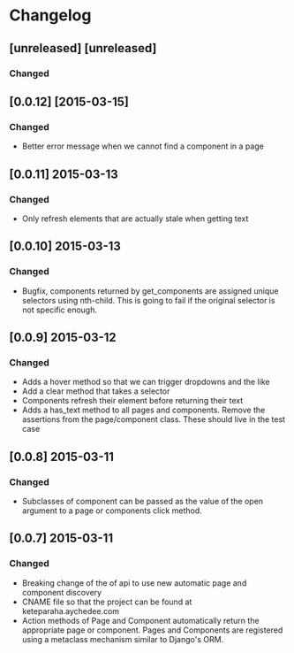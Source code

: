# Changelog

## [unreleased] [unreleased]
### Changed

## [0.0.12] [2015-03-15]
### Changed
- Better error message when we cannot find a component in a page

## [0.0.11] 2015-03-13
### Changed
- Only refresh elements that are actually stale when getting text

## [0.0.10] 2015-03-13
### Changed
- Bugfix, components returned by get_components are assigned unique selectors
  using nth-child. This is going to fail if the original selector is not
  specific enough.

## [0.0.9] 2015-03-12
### Changed
- Adds a hover method so that we can trigger dropdowns and the like
- Add a clear method that takes a selector
- Components refresh their element before returning their text
- Adds a has_text method to all pages and components. Remove the assertions
  from the page/component class. These should live in the test case

## [0.0.8] 2015-03-11
### Changed
- Subclasses of component can be passed as the value of the open argument to
a page or components click method.

## [0.0.7] 2015-03-11
### Changed
- Breaking change of the of api to use new automatic page and component
  discovery
- CNAME file so that the project can be found at keteparaha.aychedee.com
- Action methods of Page and Component automatically return the appropriate 
  page or component. Pages and Components are registered using a metaclass 
  mechanism similar to Django's ORM. 
